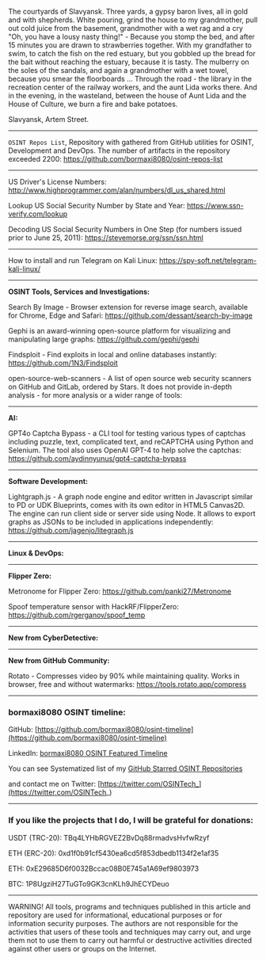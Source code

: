 
The courtyards of Slavyansk. Three yards, a gypsy baron lives, all in gold and with shepherds. White pouring, grind the house to my grandmother, pull out cold juice from the basement, grandmother with a wet rag and a cry "Oh, you have a lousy nasty thing!" - Because you stomp the bed, and after 15 minutes you are drawn to strawberries together. With my grandfather to swim, to catch the fish on the red estuary, but you gobbled up the bread for the bait without reaching the estuary, because it is tasty. The mulberry on the soles of the sandals, and again a grandmother with a wet towel, because you smear the floorboards ... Through the road - the library in the recreation center of the railway workers, and the aunt Lida works there. And in the evening, in the wasteland, between the house of Aunt Lida and the House of Culture, we burn a fire and bake potatoes.

Slavyansk, Artem Street.

----

```OSINT Repos List```, Repository with gathered from GitHub utilities for OSINT, Development and DevOps. The number of artifacts in the repository exceeded 2200: https://github.com/bormaxi8080/osint-repos-list

----

US Driver's License Numbers: http://www.highprogrammer.com/alan/numbers/dl_us_shared.html

Lookup US Social Security Number by State and Year: https://www.ssn-verify.com/lookup

Decoding US Social Security Numbers in One Step (for numbers issued prior to June 25, 2011): https://stevemorse.org/ssn/ssn.html

----

How to install and run Telegram on Kali Linux: https://spy-soft.net/telegram-kali-linux/

----

**OSINT Tools, Services and Investigations:**

Search By Image - Browser extension for reverse image search, available for Chrome, Edge and Safari: https://github.com/dessant/search-by-image

Gephi is an award-winning open-source platform for visualizing and manipulating large graphs: https://github.com/gephi/gephi

Findsploit - Find exploits in local and online databases instantly: https://github.com/1N3/Findsploit

open-source-web-scanners - A list of open source web security scanners on GitHub and GitLab, ordered by Stars. It does not provide in-depth analysis - for more analysis or a wider range of tools: 

----

**AI:**

GPT4o Captcha Bypass - a CLI tool for testing various types of captchas including puzzle, text, complicated text, and reCAPTCHA using Python and Selenium. The tool also uses OpenAI GPT-4 to help solve the captchas: https://github.com/aydinnyunus/gpt4-captcha-bypass

---

**Software Development:**

Lightgraph.js - A graph node engine and editor written in Javascript similar to PD or UDK Blueprints, comes with its own editor in HTML5 Canvas2D. The engine can run client side or server side using Node. It allows to export graphs as JSONs to be included in applications independently: https://github.com/jagenjo/litegraph.js

----

**Linux & DevOps:**



----

**Flipper Zero:**

Metronome for Flipper Zero: https://github.com/panki27/Metronome

Spoof temperature sensor with HackRF/FlipperZero: https://github.com/rgerganov/spoof_temp

----

**New from CyberDetective:**



----

**New from GitHub Community:**

Rotato - Compresses video by 90% while maintaining quality. Works in browser, free and without watermarks: https://tools.rotato.app/compress

----
### bormaxi8080 OSINT timeline:

GitHub: [https://github.com/bormaxi8080/osint-timeline](https://github.com/bormaxi8080/osint-timeline)

LinkedIn: [bormaxi8080 OSINT Featured Timeline](https://www.linkedin.com/in/osintech/details/featured/)

You can see Systematized list of my [GitHub Starred OSINT Repositories](https://github.com/bormaxi8080/osint-repos-list)

and contact me on Twitter: [https://twitter.com/OSINTech_](https://twitter.com/OSINTech_)

----
### If you like the projects that I do, I will be grateful for donations:

USDT (TRC-20): TBq4LYHbRGVEZ2BvDq88rmadvsHvfwRzyf

ETH (ERC-20): 0xd1f0b91cf5430ea6cd5f853dbedb1134f2e1af35

ETH: 0xE29685D6f0032Bccac08B0E745a1A69ef9803973

BTC: 1P8UgziH27TuGTo9GK3cnKLh9JhECYDeuo

----

WARNING! All tools, programs and techniques published in this article and repository are used for informational, educational purposes or for information security purposes. The authors are not responsible for the activities that users of these tools and techniques may carry out, and urge them not to use them to carry out harmful or destructive activities directed against other users or groups on the Internet.
